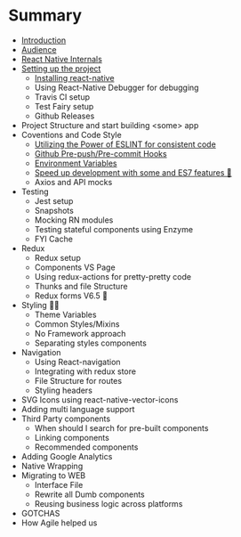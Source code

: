# Summary

* [Introduction](README.md)
* [Audience](audience.md)
* [React Native Internals](./3-react-native-internals/react-native-internals.md)
* [Setting up the project](setting-up-the-project.md)
  * [Installing react-native](setting-up-the-project/installing-react-native.md)
  * Using React-Native Debugger for debugging
  * Travis CI setup
  * Test Fairy setup
  * Github Releases
* Project Structure and start building &lt;some&gt; app
* Coventions and Code Style
  * [Utilizing the Power of ESLINT for consistent code](./6-conventions-and-code-style/eslint.md)
  * [Github Pre-push/Pre-commit Hooks](./6-conventions-and-code-style/git-pre-hooks.md)
  * [Environment Variables](./6-conventions-and-code-style/environment-variables.md)
  * [Speed up development with some and ES7 features 🤘](./6-conventions-and-code-style/es7-features.md)
  * Axios and API mocks
* Testing
  * Jest setup
  * Snapshots
  * Mocking RN modules
  * Testing stateful components using Enzyme
  * FYI Cache
* Redux
  * Redux setup
  * Components VS Page
  * Using redux-actions for pretty-pretty code
  * Thunks and file Structure
  * Redux forms V6.5 🤘
* Styling 💅🏻
  * Theme Variables
  * Common Styles/Mixins
  * No Framework approach
  * Separating styles components
* Navigation
  * Using React-navigation
  * Integrating with redux store
  * File Structure for routes
  * Styling headers
* SVG Icons using react-native-vector-icons
* Adding multi language support
* Third Party components
  * When should I search for pre-built components
  * Linking components
  * Recommended components
* Adding Google Analytics
* Native Wrapping
* Migrating to WEB
  * Interface File
  * Rewrite all Dumb components
  * Reusing business logic across platforms
* GOTCHAS
* How Agile helped us

